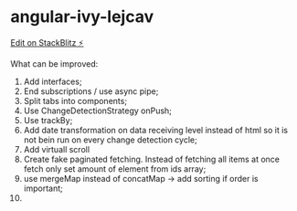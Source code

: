 # angular-ivy-lejcav

[Edit on StackBlitz ⚡️](https://stackblitz.com/edit/angular-ivy-lejcav)

What can be improved: 

1. Add interfaces;
2. End subscriptions / use async pipe;
3. Split tabs into components;
4. Use ChangeDetectionStrategy onPush;
5. Use trackBy;
5. Add date transformation on data receiving level instead of html so it is not bein run on every change detection cycle;
6. Add virtuall scroll
7. Create fake paginated fetching. Instead of fetching all items at once fetch only set amount of element from ids array;
8. use mergeMap instead of concatMap -> add sorting if order is important;
9. 